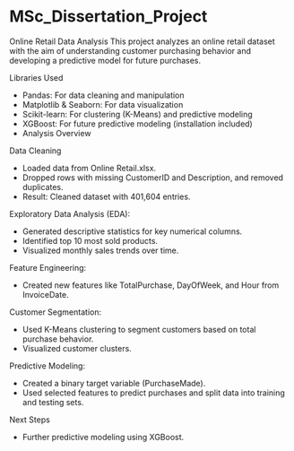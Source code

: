 # MSc_Dissertation_Project

Online Retail Data Analysis
This project analyzes an online retail dataset with the aim of understanding customer purchasing behavior and developing a predictive model for future purchases.

Libraries Used
* Pandas: For data cleaning and manipulation
* Matplotlib & Seaborn: For data visualization
* Scikit-learn: For clustering (K-Means) and predictive modeling
* XGBoost: For future predictive modeling (installation included)
* Analysis Overview

Data Cleaning
* Loaded data from Online Retail.xlsx.
* Dropped rows with missing CustomerID and Description, and removed duplicates.
* Result: Cleaned dataset with 401,604 entries.

Exploratory Data Analysis (EDA):
* Generated descriptive statistics for key numerical columns.
* Identified top 10 most sold products.
* Visualized monthly sales trends over time.

Feature Engineering:
* Created new features like TotalPurchase, DayOfWeek, and Hour from InvoiceDate.

Customer Segmentation:
* Used K-Means clustering to segment customers based on total purchase behavior.
* Visualized customer clusters.

Predictive Modeling:
* Created a binary target variable (PurchaseMade).
* Used selected features to predict purchases and split data into training and testing sets.

Next Steps
* Further predictive modeling using XGBoost.
